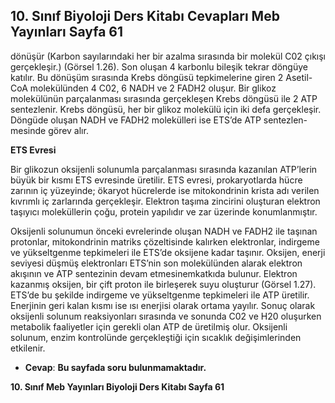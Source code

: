 ## 10. Sınıf Biyoloji Ders Kitabı Cevapları Meb Yayınları Sayfa 61

dönüşür (Karbon sayılarındaki her bir azalma sırasında bir molekül C02 çıkışı gerçekleşir.) (Görsel 1.26). Son oluşan 4 karbonlu bileşik tekrar döngüye katılır. Bu dönüşüm sırasında Krebs döngüsü tepkimelerine giren 2 Asetil-CoA molekülünden 4 C02, 6 NADH ve 2 FADH2 oluşur. Bir glikoz molekülünün parçalanması sırasında gerçekleşen Krebs döngüsü ile 2 ATP sentezlenir. Krebs döngüsü, her bir glikoz molekülü için iki defa gerçekleşir. Döngüde oluşan NADH ve FADH2 molekülleri ise ETS’de ATP sentezlen- mesinde görev alır.

**ETS Evresi**

Bir glikozun oksijenli solunumla parçalanması sırasında kazanılan ATP’lerin büyük bir kısmı ETS evresinde üretilir. ETS evresi, prokaryotlarda hücre zarının iç yüzeyinde; ökaryot hücrelerde ise mitokondrinin krista adı verilen kıvrımlı iç zarlarında gerçekleşir. Elektron taşıma zincirini oluşturan elektron taşıyıcı moleküllerin çoğu, protein yapılıdır ve zar üzerinde konumlanmıştır.

Oksijenli solunumun önceki evrelerinde oluşan NADH ve FADH2 ile taşınan protonlar, mitokondrinin matriks çözeltisinde kalırken elektronlar, indirgeme ve yükseltgenme tepkimeleri ile ETS’de oksijene kadar taşınır. Oksijen, enerji seviyesi düşmüş elektronları ETS’nin son molekülünden alarak elektron akışının ve ATP sentezinin devam etmesinemkatkıda bulunur. Elektron kazanmış oksijen, bir çift proton ile birleşerek suyu oluşturur (Görsel 1.27). ETS’de bu şekilde indirgeme ve yükseltgenme tepkimeleri ile ATP üretilir. Enerjinin geri kalan kısmı ise ısı enerjisi olarak ortama yayılır. Sonuç olarak oksijenli solunum reaksiyonları sırasında ve sonunda C02 ve H20 oluşurken metabolik faaliyetler için gerekli olan ATP de üretilmiş olur. Oksijenli solunum, enzim kontrolünde gerçekleştiği için sıcaklık değişimlerinden etkilenir.

* **Cevap**: **Bu sayfada soru bulunmamaktadır.**

**10. Sınıf Meb Yayınları Biyoloji Ders Kitabı Sayfa 61**